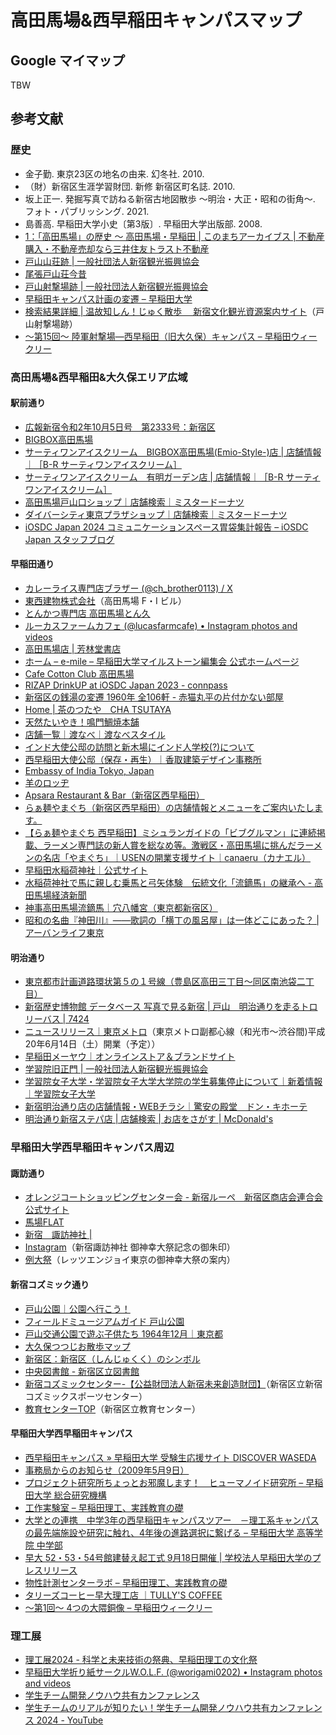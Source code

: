 # 高田馬場&西早稲田キャンパスマップ

## Google マイマップ

TBW

## 参考文献

### 歴史

* 金子勤. 東京23区の地名の由来. 幻冬社. 2010.
* （財）新宿区生涯学習財団. 新修 新宿区町名誌. 2010.
* 坂上正一. 発掘写真で訪ねる新宿古地図散歩 ～明治・大正・昭和の街角～. フォト・パブリッシング. 2021.
* 島善高. 早稲田大学小史〔第3版〕. 早稲田大学出版部. 2008.
* [1：「高田馬場」の歴史 ～ 高田馬場・早稲田 | このまちアーカイブス | 不動産購入・不動産売却なら三井住友トラスト不動産](https://smtrc.jp/town-archives/city/takadanobaba/index.html)
* [戸山山荘跡 | 一般社団法人新宿観光振興協会](https://www.kanko-shinjuku.jp/spot/-/article_334.html)
* [尾張戸山荘今昔](https://www.tokyo-park.or.jp/park/toyama/assets/%E5%B0%BE%E5%BC%B5%E6%88%B8%E5%B1%B1%E8%8D%98%E4%BB%8A%E6%98%94.pdf)
* [戸山射撃場跡 | 一般社団法人新宿観光振興協会](https://www.kanko-shinjuku.jp/spot/-/article_491.html)
* [早稲田キャンパス計画の変遷  &#8211;  早稲田大学](https://www.waseda.jp/top/news/99281)
* [検索結果詳細 | 温故知しん！じゅく散歩 　新宿文化観光資源案内サイト](https://bunkakanko-annai.city.shinjuku.lg.jp/shosai3/?id=D022)（戸山射撃場跡）
* [〜第15回〜 陸軍射撃場―西早稲田（旧大久保）キャンパス  &#8211;  早稲田ウィークリー](https://www.waseda.jp/inst/weekly/column/2011/12/08/56977/)

### 高田馬場&西早稲田&大久保エリア広域

#### 駅前通り

* [広報新宿令和2年10月5日号　第2333号：新宿区](https://www.city.shinjuku.lg.jp/kohoshinjuku/koho_20201005_index.html)
* [BIGBOX高田馬場](https://www.seibu-shop.jp/baba/)
* [サーティワンアイスクリーム　BIGBOX高田馬場(Emio-Style-)店 | 店舗情報｜［B-R サーティワンアイスクリーム］](https://store.31ice.co.jp/31ice/spot/detail?code=0000000734)
* [サーティワンアイスクリーム　有明ガーデン店 | 店舗情報｜［B-R サーティワンアイスクリーム］](https://store.31ice.co.jp/31ice/spot/detail?code=0000001117)
* [高田馬場戸山口ショップ｜店舗検索｜ミスタードーナツ](https://md.mapion.co.jp/b/misterdonut/info/1070/)
* [ダイバーシティ東京プラザショップ｜店舗検索｜ミスタードーナツ](https://md.mapion.co.jp/b/misterdonut/info/2036/)
* [iOSDC Japan 2024 コミュニケーションスペース胃袋集計報告 &#8211; iOSDC Japan スタッフブログ](https://blog.iosdc.jp/2024/09/03/iosdc-japan-2024-food-measuring-result/)

#### 早稲田通り

* [カレーライス専門店ブラザー (@ch_brother0113) / X](https://x.com/ch_brother0113)
* [東西建物株式会社](https://touzai-t.co.jp/building/fi/)（高田馬場 F・I ビル）
* [とんかつ専門店 高田馬場とん久](https://tonkyu.com/)
* [ルーカスファームカフェ (&#064;lucasfarmcafe) • Instagram photos and videos](https://www.instagram.com/lucasfarmcafe/)
* [高田馬場店 | 芳林堂書店](https://www.horindo.co.jp/takadanobaba/)
* [ホーム – e-mile – 早稲田大学マイルストーン編集会 公式ホームページ](https://e-mile.com/)
* [Cafe Cotton Club 高田馬場](https://www.cafecottonclub.com/)
* [RIZAP  DrinkUP at iOSDC Japan 2023 - connpass](https://rizap.connpass.com/event/293634/)
* [新宿区の銭湯の変遷 1960年 全106軒 - 赤猫丸平の片付かない部屋](https://acanekomaruhei.net/2015/12/27/%E6%96%B0%E5%AE%BF%E5%8C%BA%E3%81%AE%E9%8A%AD%E6%B9%AF%E3%81%AE%E5%A4%89%E9%81%B7%E3%80%801960%E5%B9%B4%E3%80%80%E5%85%A8106%E8%BB%92/)
* [Home | 茶のつたや　CHA TSUTAYA](https://cha-tsutaya.wixsite.com/chatsutaya)
* [天然たいやき！鳴門鯛焼本舗](https://www.taiyaki.co.jp/)
* [店舗一覧｜渡なべ｜渡なべスタイル](https://www.watanabestyle.com/watanabe.html)
* [インド大使公邸の訪問と新木場にインド人学校(?)について](https://www.mokuzai-tonya.jp/geppou/1910/pdf/1910_05.pdf)
* [西早稲田大使公邸（保存・再生）｜香取建築デザイン事務所](https://www.katori-ada.com/works004.html)
* [Embassy of India Tokyo, Japan](https://www.indembassy-tokyo.gov.in/)
* [羊のロッヂ](https://hitsujinolodge.com/)
* [Apsara Restaurant &amp; Bar（新宿区西早稲田）](https://apsararestaurant-tokyo.com/)
* [らぁ麺やまぐち（新宿区西早稲田）の店舗情報とメニューをご案内いたします。](http://www.ramen-yamaguchi.com/original.html)
* [【らぁ麺やまぐち 西早稲田】ミシュランガイドの「ビブグルマン」に連続掲載、ラーメン専門誌の新人賞を総なめ等。激戦区・高田馬場に挑んだラーメンの名店「やまぐち」｜USENの開業支援サイト｜canaeru（カナエル）](https://canaeru.usen.com/interview/funds/p109/)
* [早稲田水稲荷神社｜公式サイト](https://mizuinari.net/)
* [水稲荷神社で馬に親しむ乗馬と弓矢体験　伝統文化「流鏑馬」の継承へ - 高田馬場経済新聞](https://takadanobaba.keizai.biz/headline/1289/)
* [神事高田馬場流鏑馬｜穴八幡宮（東京都新宿区）](https://www.anahachimanguu.jp/yabusame/)
* [昭和の名曲『神田川』――歌詞の「横丁の風呂屋」は一体どこにあった？ | アーバンライフ東京](https://urbanlife.tokyo/post/52350/)

#### 明治通り

* [東京都市計画道路環状第５の１号線（豊島区高田三丁目～同区南池袋二丁目）](https://www.kensetsu.metro.tokyo.lg.jp/documents/d/kensetsu/000049616)
* [新宿歴史博物館 データベース 写真で見る新宿 | 戸山　明治通りを走るトロリーバス | 7424](https://www.regasu-shinjuku.or.jp/photodb/det.html?data_id=7424)
* [ニュースリリース｜東京メトロ](https://www.tokyometro.jp/news/2008/2008-04.html)（東京メトロ副都心線（和光市～渋谷間)平成20年6月14日（土）開業（予定））
* [早稲田メーヤウ｜オンラインストア＆ブランドサイト](https://maeyao.jp/)
* [学習院旧正門 | 一般社団法人新宿観光振興協会](https://www.kanko-shinjuku.jp/spot/-/article_336.html)
* [学習院女子大学・学習院女子大学大学院の学生募集停止について｜新着情報｜学習院女子大学](https://www.gwc.gakushuin.ac.jp/news/2024/05/post_495.html)
* [新宿明治通り店の店舗情報・WEBチラシ｜驚安の殿堂　ドン・キホーテ](https://www.donki.com/store/shop_detail.php?shop_id=378)
* [明治通り新宿ステパ店 | 店舗検索 | お店をさがす | McDonald&#39;s](https://map.mcdonalds.co.jp/map/13763)

### 早稲田大学西早稲田キャンパス周辺

#### 諏訪通り

* [オレンジコートショッピングセンター会 - 新宿ルーペ　新宿区商店会連合会 公式サイト](https://shinjuku-loupe.info/p/member/66)
* [馬場FLAT](https://baba.fullattable.com/)
* [新宿　諏訪神社 | ](https://koinomorisuwajinjya.com/)
* [Instagram](https://www.instagram.com/p/DLh6s_hT1jO/?igsh=MzRlODBiNWFlZA==)（新宿諏訪神社 御神幸大祭記念の御朱印）
* [例大祭](https://www.enjoytokyo.jp/event/648266/)（レッツエンジョイ東京の御神幸大祭の案内）

#### 新宿コズミック通り

* [戸山公園｜公園へ行こう！](https://www.tokyo-park.or.jp/park/toyama/index.html)
* [フィールドミュージアムガイド 戸山公園](https://www.tokyo-park.or.jp/park/toyama/assets/toyama-field-museum-guide.pdf)
* [戸山交通公園で遊ぶ子供たち  1964年12月｜東京都](https://www.koho.metro.tokyo.lg.jp/photo/tokyoarchive/0907447.html)
* [大久保つつじお散歩マップ](https://www.city.shinjuku.lg.jp/content/000329560.pdf)
* [新宿区：新宿区（しんじゅくく）のシンボル](https://www.city.shinjuku.lg.jp/kids/about_0001.html)
* [中央図書館 - 新宿区立図書館](https://www.library.shinjuku.tokyo.jp/facility/chuo/index.html)
* [新宿コズミックセンター-【公益財団法人新宿未来創造財団】](https://www.regasu-shinjuku.or.jp/?p=89688)（新宿区立新宿コズミックスポーツセンター）
* [教育センターTOP](https://www.shinjuku.ed.jp/~center-a/index.html)（新宿区立教育センター）

#### 早稲田大学西早稲田キャンパス

* [西早稲田キャンパス &#187; 早稲田大学 受験生応援サイト DISCOVER WASEDA](https://discover.w.waseda.jp/campus/nishiwaseda/)
* [事務局からのお知らせ（2009年5月9日）](https://www.zaikoukai.sci.waseda.ac.jp/osirase090509.html)
* [プロジェクト研究所ちょっとお邪魔します！　ヒューマノイド研究所  &#8211;  早稲田大学 総合研究機構](https://www.waseda.jp/inst/cro/news/2025/05/29/19546/)
* [工作実験室 &#8211; 早稲田理工、実践教育の礎](https://tmd.sci.waseda.ac.jp/tatsujin/mm-lab/manufacturing/)
* [大学との連携　中学3年の西早稲田キャンパスツアー　－理工系キャンパスの最先端施設や研究に触れ、4年後の進路選択に繋げる  &#8211;  早稲田大学 高等学院 中学部](https://www.waseda.jp/school/jhs/news/2018/10/23/1353/)
* [早大 52・53・54号館建替え起工式 9月18日開催 | 学校法人早稲田大学のプレスリリース](https://prtimes.jp/main/html/rd/p/000000019.000065365.html)
* [物性計測センターラボ &#8211; 早稲田理工、実践教育の礎](https://tmd.sci.waseda.ac.jp/tatsujin/research-facilities/materials-characterization/)
* [タリーズコーヒー早大理工店 ｜TULLY&#039;S COFFEE](https://shop.tullys.co.jp/detail/1000534)
* [〜第1回〜 4つの大隈銅像  &#8211;  早稲田ウィークリー](https://www.waseda.jp/inst/weekly/column/2011/06/02/56864/)


### 理工展

* [理工展2024 - 科学と未来技術の祭典、早稲田理工の文化祭](https://www.rikoten.com/)
* [早稲田大学折り紙サークルW.O.L.F. (&#064;worigami0202) • Instagram photos and videos](https://www.instagram.com/worigami0202/)
* [学生チーム開発ノウハウ共有カンファレンス](https://student-team-conf.com/)
* [学生チームのリアルが知りたい！学生チーム開発ノウハウ共有カンファレンス 2024 - YouTube](https://www.youtube.com/live/qiK4hTYzykM)